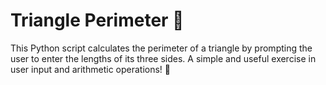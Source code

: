 # Triangle Perimeter 📐  
This Python script calculates the perimeter of a triangle by prompting the user to enter the lengths of its three sides. 
A simple and useful exercise in user input and arithmetic operations! 🔢  
